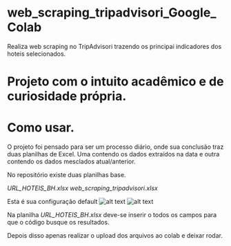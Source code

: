 # web_scraping_tripadvisori_Google_Colab
 Realiza web scraping no TripAdvisori trazendo os principai indicadores dos hoteis selecionados. 
 
# Projeto com o intuito acadêmico e de curiosidade própria.

# Como usar.

O projeto foi pensado para ser um processo diário, onde sua conclusão traz duas planilhas de Excel.
Uma contendo os dados extraídos na data e outra contendo os dados mesclados atual/anterior. 

No repositório existe duas planilhas base.

*URL_HOTEIS_BH.xlsx*
*web_scraping_tripadvisori.xlsx*

Esta é sua configuração default 
![alt text](https://1drv.ms/u/s!AiD2usRGT5iinQ171HM_2JuNKGh9)
![alt text](https://1drv.ms/u/s!AiD2usRGT5iinQwVeITUEivB4mCj?e=fxKAmU)

Na planilha *URL_HOTEIS_BH.xlsx* deve-se inserir o todos os campos para que o código busque os resultados.

Depois disso apenas realizar o upload dos arquivos ao colab e deixar rodar. 
